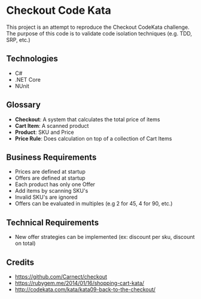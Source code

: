 # Checkout Code Kata
This project is an attempt to reproduce the Checkout CodeKata challenge.
The purpose of this code is to validate code isolation techniques (e.g. TDD, SRP, etc.)

## Technologies
* C#
* .NET Core
* NUnit

## Glossary
* **Checkout**: A system that calculates the total price of items
* **Cart Item**: A scanned product
* **Product**: SKU and Price
* **Price Rule**: Does calculation on top of a collection of Cart Items

## Business Requirements
* Prices are defined at startup
* Offers are defined at startup
* Each product has only one Offer
* Add items by scanning SKU's
* Invalid SKU's are ignored
* Offers can be evaluated in multiples (e.g 2 for 45, 4 for 90, etc.)

## Technical Requirements
* New offer strategies can be implemented (ex: discount per sku, discount on total)


## Credits
* https://github.com/Carnect/checkout
* https://rubygem.me/2014/01/16/shopping-cart-kata/
* http://codekata.com/kata/kata09-back-to-the-checkout/